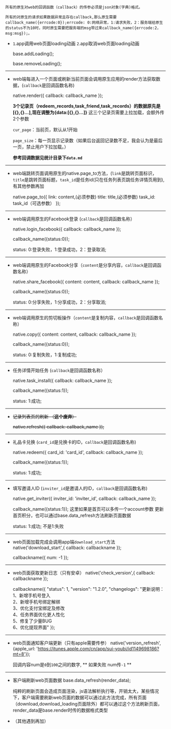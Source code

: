 `所有的原生对web的回调函数（callback）的传参必须是json对象(字典)格式。`

`所有的对原生的请求如果数据异常且存在callback,那么原生需要callback_name({errcode:0});errcode: 0:网络异常，1:请求失败，2：服务端给原生的status不为10时，同时原生需要把服务端的msg带过来callback_name({errcode:2，msg:msg});。`

- `1`.app调用web页面loading动画 `2`.app取消web页面loading动画

	base.addLoading();

	base.removeLoading();

---

- web端每进入一个页面或刷新当前页面会调用原生应用的render方法获取数据，(`callback`是回调函数名称)

	native.render({
		callback: callback_name
	});

	**3个记录页（redeem_records,task_friend,task_records）的数据原先是[{},{}...],现在调整为{data:[{},{}...]}**
	这三个记录页需要上拉加载，会额外传2个参数

	`cur_page`：当前页，默认从1开始

	`page_size`：每一页显示记录数（如果后台返回记录数不足，我会认为是最后一页，禁止用户下拉加载。）

	**参考回调数据见统计目录下`data.md`**

---

- web端跳转页面调用原生的native.page_to方法，(`link`是跳转页面标识，`title`是跳转页面标题，`task_id`是任务id(只在任务列表页跳任务详情页用到),有其他参数再加

	native.page_to({
		link: content,(必须参数)
        title: title,(必须参数)
        task_id: task_id（可选参数）
	});

---

- web端调用原生的Facebook登录  (`callback`是回调函数名称）

	native.login_facebook({
        callback: callback_name
    });

    callback_name({status:0});

    status: 0:登录失败，1:登录成功，2：登录取消;

---

- web端调用原生的Facebook分享（`content`是分享内容，`callback`是回调函数名称）

	native.share_facebook({
        content: content,
        callback: callback_name
    });

    callback_name({status:0});

    status: 0:分享失败，1:分享成功，2：分享取消;

---

- web端调用原生的剪切板操作（`content`是复制内容，`callback`是回调函数名称）

	native.copy({
        content: content,
        callback: callback_name
    });

    callback_name({status:0});

    status: 0:复制失败，1:复制成功;

---

- 任务详情开始任务 (`callback`是回调函数名称）

	native.task_install({
		callback: callback_name
	});

    callback_name({status:1});

    status: 1:成功;

---

- <del>记录列表页的刷新	（**这个废弃**）</del>

	<del>
	native.refresh({
		callback: callback_name
	});
	</del>

---


- 礼品卡兑换 (`card_id`是兑换卡的ID，`callback`是回调函数名称)

	native.redeem({
		card_id: 'card_id',
		callback: callback_name
	});

    callback_name({status:1});

    status: 1:成功;

---


- 填写邀请人ID (`inviter_id`是邀请人的ID，`callback`是回调函数名称)

	native.get_inviter({
		inviter_id: 'inviter_id',
		callback: callback_name
	});

    callback_name({status:1});
	这里如果是首页可以多传一个account参数  更新首页积分，也可以通过base.data_refresh方法刷新页面数据

    status: 1:成功;  不是1:失败

---

- web页面加载完成会调用app端`download_start`方法
	native('download_start',{
		callback: callbackname
	});

	callbackname({
		num: -1
	});
---

- web页面获取更新日志（只有安卓）
	native('check_version',{
		callback: callbackname
	});

	callbackname({
		"status": 1,
		"version": "1.2.0",
		"changelogs": "更新说明：<br/>1、新增手机号登入<br/>2、新增手机号绑定解绑<br/>3、优化支付宝绑定及修改 <br/>4、任务界面优化更人性化 <br/>5、修复了少量BUG <br/>6、优化提现界面"
	});
---

- web页面通知客户端更新（只有apple需要传参）
	native('version_refresh', {apple_url: 'https://itunes.apple.com/cn/app/sui-youbi/id1149698186?mt=8'});

	回调内容num是`0`到`100`之间的数字,
	** 如果失败  num传`-1` **
---

- 客户端刷新web页面数据
	base.data_refresh(render_data);

	纯粹的刷新页面会造成页面渲染，js语法解析执行等，开销太大，某些情况下，客户端需要刷新web页面的数据可以通过此方法完成，所有页面（download,download_loading页面除外）都可以通过这个方法刷新页面，render_data是base.render时传的数据格式类型

- （其他遇到再加）
